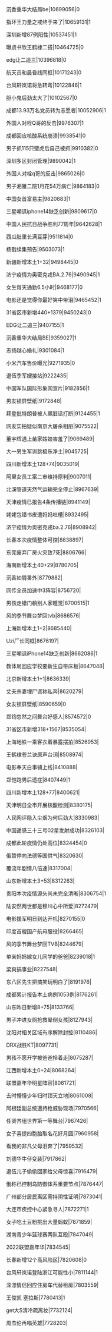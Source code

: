 沉香重华大结局be|10699056|0

指环王力量之戒终于来了|10659131|1

深圳新增87例阳性|10537451|1

曝虞书欣王鹤棣二搭|10464725|0

edg让二追三|10396818|0

航天员和晨昏线同框|10171243|0

台风轩岚诺将急转弯|10122846|1

胆小鬼后劲太大了|10102567|0

成都13.93万名党员转为志愿者|10052906|1

外国人对栓Q哥的反击|9976307|1

成都回应核酸系统崩溃|9938541|0

男子抓115只壁虎后自己被抓|9910382|0

深圳多区封闭管理|9890042|1

外国人对栓q哥的反击|9865026|0

男子湘雅二院1月花54万病亡|9864183|0

中国女首富易主|9820883|1

三星嘲讽iphone14缺乏创新|9809617|0

中国人民抗日战争胜利77周年|9642628|1

西瓜肚里长满豆芽|9511814|0

杨戬续集预告|9503073|1

新疆新增本土1+32|9498445|0

济宁疫情为奥密克戎BA.2.76|9490945|1

女生每天通勤6.5小时|9468177|0

电影还是觉得你最好笑中带泪|9465452|1

31省区市新增440+1379|9450243|0

EDG让二追三|9407155|1

沉香重华大结局BE|9359027|1

志扬越心婚礼|9301084|1

小米汽车售价曝光|9271935|0

退伍季军嫂接站|9222435|

中国军队国际形象网宣片|9182856|1

男友锁屏壁纸|9172848|

拜登批特朗普被人飙脏话打断|9124455|1

网友实拍疑似南京大屠杀相册|9075522|

董宇辉遇上苗家姑娘害羞了|9069489|

大一男生军训跳极乐净土|9045725|

四川新增本土128+74|9035019|

阿里女员工案二审维持原判|9007011|

北溪管道天然气运输完全停止|8967639|

天津疫情已报告4条传播链|8941149|

姥姥包错书皮遭妈妈吐槽|8932495|

济宁疫情为奥密克戎ba.2.76|8908942|

长春本次疫情整体可控|8838897|

东莞废弃厂房火灾致7死|8806766|

海南新增本土40+29|8780705|

沉香如屑番外|8779882|

网传全员加速中3阵容|8756720|

男孩走错门躺别人家睡觉|8700515|1

风的季节舞台梦回tvb|8686576|

上海新增本土1+2|8685440|

Uzi厂长同框|8676197|

三星嘲讽iPhone14缺乏创新|8662086|1

教体局回应学校要新生自带床板|8647048|

北京新增本土1+1|8636339|

丈夫杀妻埋尸谎称私奔|8620279|

女友锁屏壁纸|8590659|0

郑钧忽然之间舞台好感人|8574572|0

31省区市新增318+1567|8535054|

上海地铁一乘客衣着暴露摆拍|8526953|

王鹤棣苍兰诀原声台词|8508974|

电影奉天白事铺上线|8410888|

郑恺跑男后遗症|8407449|1

四川新增本土128+77|8400621|

天津明日全市开展核酸检测|8380175|

人民网评隐入尘烟为何后劲大|8330983|

中国遥感三十三号02星发射成功|8326103|

成都此轮疫情仍处高位|8324454|0

俄暂停向法德等国供气|8320630|

覆流年剧情八倍速|8317004|

山东新增本土3+53|8312263|

贵阳本次疫情源头尚未完全清晰|8306754|1

陆安然两世都是穆川心中所爱|8272479|

电影援军明日到达开机|8270155|0

印度首艘国产航母服役|8266465|

风的季节舞台梦回TVB|8244679|

单亲妈妈嫁女儿同学的爸爸|8239018|1

梁爽搞事业|8227548|

东八区先生把搞笑玩明白了|8191976|

成都累计报告本土病例1053例|8176261|

山东昨日新增8+75|8133766|

男子冲进女厕抢救晕倒女孩|8127943|

沈阳对相关区域有序解除封控|8110486|

DRX战胜KT|8097731|

男孩不愿开学被爸爸拎着走|8075287|

江西新增本土0+24|8068264|

联盟嘉年华明星阵容|8061721|

去时懵懂少年归时顶天立地|8061008|

阿根廷副总统遭持枪威胁现场|7970566|

任贤齐组世界第一等舞台|7967426|

女子喜提四胞胎取名花好月圆|7960958|

看我的非凡父母泪奔了|7959532|

刘德华牛仔变装|7917862|

退伍儿子偷偷回家给父母惊喜|7916479|

俄称已控制乌防御体系重要节点|7876447|

广州部分居民离区需持阴性证明|7873041|

大连市疾控中心紧急寻人|7872271|1

女子吃土豆粉挑出大量蚂蚁|7871859|

湖南青少年篮球赛两队互殴|7847049|

2022联盟嘉年华|7834545|

长春新增12个高风险区|7820608|0

台风轩岚诺登陆浙江可能性小|7811144|1

深漂情侣回应住房车代替租房|7803559|

王俊凯 塞拉斯|7780413|1

get大S清冷疏离妆|7732124|

周杰伦再唱英雄|7728203|

